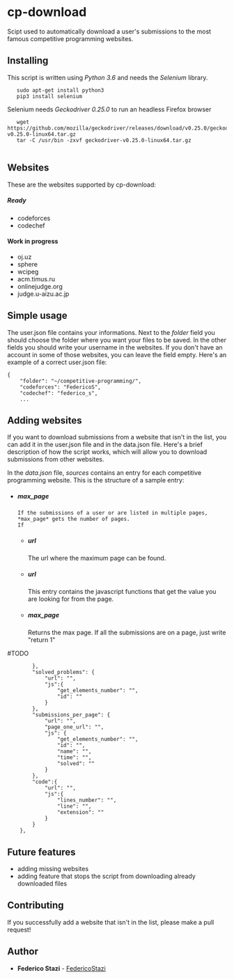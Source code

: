 # cp-download
Scipt used to automatically download a user's submissions to the most famous competitive programming websites.

## Installing

This script is written using *Python 3.6* and needs the *Selenium* library.

```
   sudo apt-get install python3
   pip3 install selenium
```

Selenium needs *Geckodriver 0.25.0* to run an headless Firefox browser

```
   wget https://github.com/mozilla/geckodriver/releases/download/v0.25.0/geckodriver-v0.25.0-linux64.tar.gz
   tar -C /usr/bin -zxvf geckodriver-v0.25.0-linux64.tar.gz
   
```
## Websites

These are the websites supported by cp-download:

##### Ready

- codeforces
- codechef

#### Work in progress

- oj.uz
- sphere
- wcipeg
- acm.timus.ru
- onlinejudge.org
- judge.u-aizu.ac.jp


## Simple usage

The user.json file contains your informations. Next to the *folder* field you should choose the folder where you want your files to be saved. In the other fields you should write your username in the websites. If you don't have an account in some of those websites, you can leave the field empty. Here's an example of a correct user.json file:

```
{
    "folder": "~/competitive-programming/",
    "codeforces": "FedericoS",
    "codechef": "federico_s",
    ...

```

## Adding websites

If you want to download submissions from a website that isn't in the list, you can add it in the user.json file and in the data.json file. Here's a brief description of how the script works, which will allow you to download submissions from other websites.

In the *data.json* file, *sources* contains an entry for each competitive programming website. This is the structure of a sample entry:

* ##### max_page
      If the submissions of a user or are listed in multiple pages, *max_page* gets the number of pages.
      If 
  * ##### url
      The url where the maximum page can be found.
   * ##### url
      This entry contains the javascript functions that get the value you are looking for from the page.
   * ##### max_page
      Returns the max page. If all the submissions are on a page, just write "return 1"
      
#TODO

            },
            "solved_problems": {
                "url": "",
                "js":{
                    "get_elements_number": "",
                    "id": ""
                }
            },
            "submissions_per_page": {
                "url": "",
                "page_one_url": "",
                "js": {
                    "get_elements_number": "",
                    "id": "",
                    "name": "",
                    "time": "",
                    "solved": ""
                }
            },
            "code":{
                "url": "",
                "js":{
                    "lines_number": "",
                    "line": "",
                    "extension": ""
                }
            }
        },

## Future features

- adding missing websites
- adding feature that stops the script from downloading already downloaded files

## Contributing

If you successfully add a website that isn't in the list, please make a pull request!

## Author

* **Federico Stazi** - [FedericoStazi](https://github.com/FedericoStazi)
